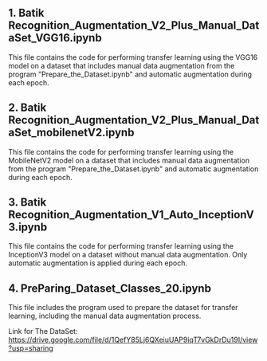 ## 1. Batik Recognition_Augmentation_V2_Plus_Manual_DataSet_VGG16.ipynb
This file contains the code for performing transfer learning using the VGG16 model on a dataset that includes manual data augmentation from the program "Prepare_the_Dataset.ipynb" and automatic augmentation during each epoch.

## 2. Batik Recognition_Augmentation_V2_Plus_Manual_DataSet_mobilenetV2.ipynb
This file contains the code for performing transfer learning using the MobileNetV2 model on a dataset that includes manual data augmentation from the program "Prepare_the_Dataset.ipynb" and automatic augmentation during each epoch.

## 3. Batik Recognition_Augmentation_V1_Auto_InceptionV3.ipynb
This file contains the code for performing transfer learning using the InceptionV3 model on a dataset without manual data augmentation. Only automatic augmentation is applied during each epoch.

## 4. PreParing_Dataset_Classes_20.ipynb
This file includes the program used to prepare the dataset for transfer learning, including the manual data augmentation process.

Link for The DataSet: https://drive.google.com/file/d/1QefY85Lj6QXeiuUAP9iqT7vGkDrDu19I/view?usp=sharing

